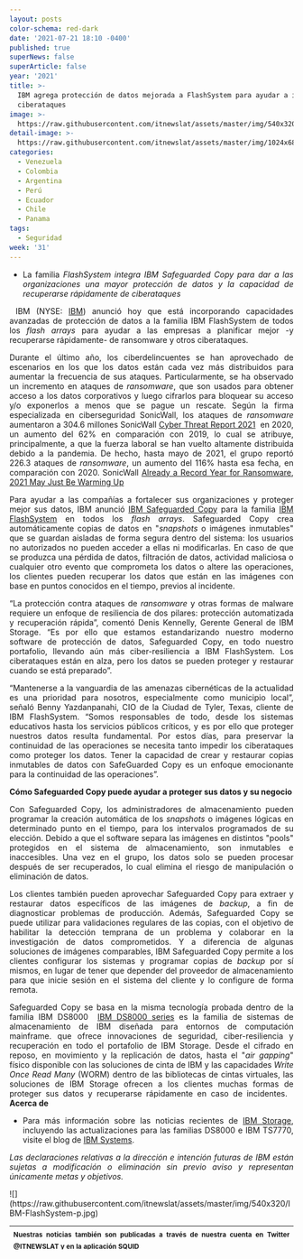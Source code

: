 ```yaml
---
layout: posts
color-schema: red-dark
date: '2021-07-21 18:10 -0400'
published: true
superNews: false
superArticle: false
year: '2021'
title: >-
  IBM agrega protección de datos mejorada a FlashSystem para ayudar a impedir
  ciberataques
image: >-
  https://raw.githubusercontent.com/itnewslat/assets/master/img/540x320/IBM-FlashSystem-p.jpg
detail-image: >-
  https://raw.githubusercontent.com/itnewslat/assets/master/img/1024x680/IBM-FlashSystem-g.jpg
categories:
  - Venezuela
  - Colombia
  - Argentina
  - Perú
  - Ecuador
  - Chile
  - Panama
tags:
  - Seguridad
week: '31'
---
```

<ul style="text-align: justify;">
	<li>La familia <em>FlashSystem integra IBM Safeguarded Copy para dar a las organizaciones una mayor protección de datos y la capacidad de recuperarse rápidamente de ciberataques</em></li>
</ul>
<p style="text-align: justify;"> IBM (NYSE: <a href="http://www.ibm.com/investors/">IBM</a>) anunció hoy que está incorporando capacidades avanzadas de protección de datos a la familia IBM FlashSystem de todos los<em> flash arrays </em>para ayudar a las empresas a planificar mejor -y recuperarse rápidamente- de ransomware y otros ciberataques.</p>
<p style="text-align: justify;">Durante el último año, los ciberdelincuentes se han aprovechado de escenarios en los que los datos están cada vez más distribuidos para aumentar la frecuencia de sus ataques. Particularmente, se ha observado un incremento en ataques de <em>ransomware</em>, que son usados para obtener acceso a los datos corporativos y luego cifrarlos para bloquear su acceso y/o exponerlos a menos que se pague un rescate. Según la firma especializada en ciberseguridad SonicWall, los ataques de <em>ransomware </em>aumentaron a 304.6 millones SonicWall <a href="https://www.sonicwall.com/medialibrary/en/white-paper/2021-cyber-threat-report.pdf">Cyber Threat Report 2021</a>  en 2020, un aumento del 62% en comparación con 2019, lo cual se atribuye, principalmente, a que la fuerza laboral se han vuelto altamente distribuida debido a la pandemia. De hecho, hasta mayo de 2021, el grupo reportó 226.3 ataques de <em>ransomware</em>, un aumento del 116% hasta esa fecha, en comparación con 2020. SonicWall <a href="https://blog.sonicwall.com/en-us/2021/06/already-a-record-breaking-year-for-ransomware-2021-may-just-be-warming-up/">Already a Record Year for Ransomware, 2021 May Just Be Warming Up</a></p>
<p style="text-align: justify;">Para ayudar a las compañías a fortalecer sus organizaciones y proteger mejor sus datos, IBM anunció <a href="http://www.redbooks.ibm.com/redpapers/pdfs/redp5506.pdf">IBM Safeguarded Copy</a> para la familia <a href="https://www.ibm.com/it-infrastructure/storage/">IBM FlashSystem</a> en todos los<em> flash arrays</em>. Safeguarded Copy crea automáticamente copias de datos en "<em>snapshots</em> o imágenes inmutables" que se guardan aisladas de forma segura dentro del sistema: los usuarios no autorizados no pueden acceder a ellas ni modificarlas. En caso de que se produzca una pérdida de datos, filtración de datos, actividad maliciosa o cualquier otro evento que comprometa los datos o altere las operaciones, los clientes pueden recuperar los datos que están en las imágenes con base en puntos conocidos en el tiempo, previos al incidente.</p>
<p style="text-align: justify;">“La protección contra ataques de <em>ransomware </em>y otras formas de malware requiere un enfoque de resiliencia de dos pilares: protección automatizada y recuperación rápida”, comentó Denis Kennelly, Gerente General de IBM Storage. “Es por ello que estamos estandarizando nuestro moderno software de protección de datos, Safeguarded Copy, en todo nuestro portafolio, llevando aún más ciber-resiliencia a IBM FlashSystem. Los ciberataques están en alza, pero los datos se pueden proteger y restaurar cuando se está preparado”.</p>
<p style="text-align: justify;">“Mantenerse a la vanguardia de las amenazas cibernéticas de la actualidad es una prioridad para nosotros, especialmente como municipio local”, señaló Benny Yazdanpanahi, CIO de la Ciudad de Tyler, Texas, cliente de IBM FlashSystem. “Somos responsables de todo, desde los sistemas educativos hasta los servicios públicos críticos, y es por ello que proteger nuestros datos resulta fundamental. Por estos días, para preservar la continuidad de las operaciones se necesita tanto impedir los ciberataques como proteger los datos. Tener la capacidad de crear y restaurar copias inmutables de datos con SafeGuarded Copy es un enfoque emocionante para la continuidad de las operaciones”.</p>
<strong>Cómo Safeguarded Copy puede ayudar a proteger sus datos y su negocio </strong>
<p style="text-align: justify;">Con Safeguarded Copy, los administradores de almacenamiento pueden programar la creación automática de los <em>snapshots</em> o imágenes lógicas en determinado punto en el tiempo, para los intervalos programados de su elección. Debido a que el software separa las imágenes en distintos "pools" protegidos en el sistema de almacenamiento, son inmutables e inaccesibles. Una vez en el grupo, los datos solo se pueden procesar después de ser recuperados, lo cual elimina el riesgo de manipulación o eliminación de datos.</p>
<p style="text-align: justify;">Los clientes también pueden aprovechar Safeguarded Copy para extraer y restaurar datos específicos de las imágenes de <em>backup</em>, a fin de diagnosticar problemas de producción. Además, Safeguarded Copy se puede utilizar para validaciones regulares de las copias, con el objetivo de habilitar la detección temprana de un problema y colaborar en la investigación de datos comprometidos. Y a diferencia de algunas soluciones de imágenes comparables, IBM Safeguarded Copy permite a los clientes configurar los sistemas y programar copias de <em>backup </em>por sí mismos, en lugar de tener que depender del proveedor de almacenamiento para que inicie sesión en el sistema del cliente y lo configure de forma remota.</p>
<p style="text-align: justify;">Safeguarded Copy se basa en la misma tecnología probada dentro de la familia IBM DS8000  <a href="https://www.ibm.com/products/ds8000f">IBM DS8000 series</a> es la familia de sistemas de almacenamiento de IBM diseñada para entornos de computación mainframe. que ofrece innovaciones de seguridad, ciber-resiliencia y recuperación en todo el portafolio de IBM Storage. Desde el cifrado en reposo, en movimiento y la replicación de datos, hasta el "<em>air gapping</em>" físico disponible con las soluciones de cinta de IBM y las capacidades <em>Write Once Read Many</em> (WORM) dentro de las bibliotecas de cintas virtuales, las soluciones de IBM Storage ofrecen a los clientes muchas formas de proteger sus datos y recuperarse rápidamente en caso de incidentes.
<strong> </strong>
<strong>Acerca de</strong></p>

<ul>
	<li style="text-align: justify;">Para más información sobre las noticias recientes de <a href="https://www.ibm.com/it-infrastructure/storage?cm_sp=Scheduler-_-CopyChng2-_-C">IBM Storage</a>, incluyendo las actualizaciones para las familias DS8000 e IBM TS7770, visite el blog de <a href="http://www.ibm.com/blogs/systems/boost-cyber-resilience-and-more-with-ibm-storage">IBM Systems</a>.</li>
</ul>
<p style="text-align: justify;"><em>Las declaraciones relativas a la dirección e intención futuras de IBM están sujetas a modificación o eliminación sin previo aviso y representan únicamente metas y objetivos.</em></p>
![](https://raw.githubusercontent.com/itnewslat/assets/master/img/540x320/IBM-FlashSystem-p.jpg)
<table style="height: 42px;" width="569">
<tbody>
<tr>
<td style="text-align: justify;"><sub><strong>Nuestras noticias también son publicadas a través de nuestra cuenta en Twitter <a href="https://twitter.com/itnewslat?lang=es">@ITNEWSLAT</a> y en la aplicación <a href="https://squidapp.co/en/">SQUID</a></strong></sub></td>
</tr>
</tbody>
</table>
<img src="https://tracker.metricool.com/c3po.jpg?hash=56f88a41e39ab42c063cc51676587a04" alt="" />